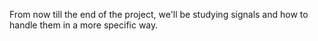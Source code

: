 From now till the end of the project, we'll be studying signals and how to handle them in a more specific way.

